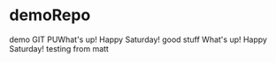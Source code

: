 # demoRepo
demo
GIT PUWhat's up!
Happy Saturday!
good stuff
What's up!
Happy Saturday!
testing from matt
